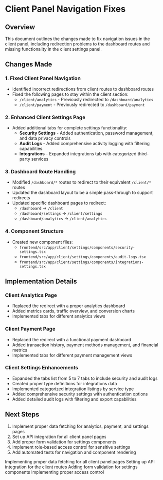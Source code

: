 # Client Panel Navigation Fixes

## Overview
This document outlines the changes made to fix navigation issues in the client panel, including redirection problems to the dashboard routes and missing functionality in the client settings panel.

## Changes Made

### 1. Fixed Client Panel Navigation
- Identified incorrect redirections from client routes to dashboard routes
- Fixed the following pages to stay within the client section:
  - `/client/analytics` - Previously redirected to `/dashboard/analytics`
  - `/client/payment` - Previously redirected to `/dashboard/payment`

### 2. Enhanced Client Settings Page
- Added additional tabs for complete settings functionality:
  - **Security Settings** - Added authentication, password management, and data privacy controls
  - **Audit Logs** - Added comprehensive activity logging with filtering capabilities
  - **Integrations** - Expanded integrations tab with categorized third-party services

### 3. Dashboard Route Handling
- Modified `/dashboard/*` routes to redirect to their equivalent `/client/*` routes
- Updated the dashboard layout to be a simple pass-through to support redirects
- Updated specific dashboard pages to redirect:
  - `/dashboard` → `/client`
  - `/dashboard/settings` → `/client/settings`
  - `/dashboard/analytics` → `/client/analytics`

### 4. Component Structure
- Created new component files:
  - `frontend/src/app/client/settings/components/security-settings.tsx`
  - `frontend/src/app/client/settings/components/audit-logs.tsx`
  - `frontend/src/app/client/settings/components/integrations-settings.tsx`

## Implementation Details

### Client Analytics Page
- Replaced the redirect with a proper analytics dashboard
- Added metrics cards, traffic overview, and conversion charts
- Implemented tabs for different analytics views

### Client Payment Page
- Replaced the redirect with a functional payment dashboard
- Added transaction history, payment methods management, and financial metrics
- Implemented tabs for different payment management views

### Client Settings Enhancements
- Expanded the tabs list from 5 to 7 tabs to include security and audit logs
- Created proper type definitions for integrations data
- Implemented categorized integration listings by service type
- Added comprehensive security settings with authentication options
- Added detailed audit logs with filtering and export capabilities

## Next Steps
1. Implement proper data fetching for analytics, payment, and settings pages
2. Set up API integration for all client panel pages
3. Add proper form validation for settings components
4. Implement role-based access control for sensitive settings
5. Add automated tests for navigation and component rendering 


Implementing proper data fetching for all client panel pages
Setting up API integration for the client routes
Adding form validation for settings components
Implementing proper access control